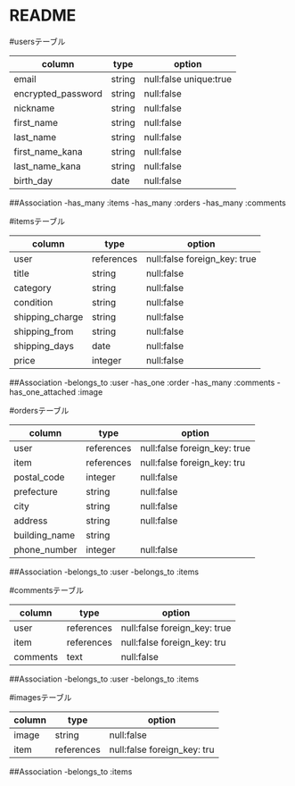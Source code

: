 # README

#usersテーブル

|        column      |   type   |         option          |
|--------------------|----------|------------------------ |
| email              |  string  | null:false unique:true  |
| encrypted_password |  string  | null:false              |
| nickname           |  string  | null:false              |
| first_name         |  string  | null:false              |
| last_name          |  string  | null:false              |
| first_name_kana    |  string  | null:false              |
| last_name_kana     |  string  | null:false              |
| birth_day           |   date   | null:false              |

##Association
-has_many :items
-has_many :orders
-has_many :comments

#itemsテーブル

|          column         |     type     |            option            |
|-------------------------|--------------|------------------------------|
| user                    |  references  | null:false foreign_key: true |
| title                   |    string    | null:false                   |
| category                |    string    | null:false                   |
| condition               |    string    | null:false                   |
| shipping_charge         |    string    | null:false                   |
| shipping_from           |    string    | null:false                   |
| shipping_days           |     date     | null:false                   |
| price                   |    integer   | null:false                   |

##Association
-belongs_to :user
-has_one :order
-has_many :comments
-has_one_attached :image

#ordersテーブル

|          column         |     type     |            option            |
|-------------------------|--------------|------------------------------|
| user                    |  references  | null:false foreign_key: true |
| item                    |  references  | null:false foreign_key: tru  |
| postal_code             |    integer   | null:false                   |
| prefecture              |    string    | null:false                   |
| city                    |    string    | null:false                   |
| address                 |    string    | null:false                   |
| building_name           |    string    |                              |
| phone_number            |    integer   | null:false                   |

##Association
-belongs_to :user
-belongs_to :items

#commentsテーブル

|          column         |     type     |            option            |
|-------------------------|--------------|------------------------------|
| user                    |  references  | null:false foreign_key: true |
| item                    |  references  | null:false foreign_key: tru  |
| comments                |    text      | null:false                   |

##Association
-belongs_to :user
-belongs_to :items

#imagesテーブル

|          column         |     type     |            option            |
|-------------------------|--------------|------------------------------|
| image                   |  string      | null:false                   |
| item                    |  references  | null:false foreign_key: tru  |

##Association
-belongs_to :items


